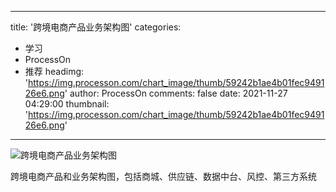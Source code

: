 
---
title: '跨境电商产品业务架构图'
categories: 
 - 学习
 - ProcessOn
 - 推荐
headimg: 'https://img.processon.com/chart_image/thumb/59242b1ae4b01fec949126e6.png'
author: ProcessOn
comments: false
date: 2021-11-27 04:29:00
thumbnail: 'https://img.processon.com/chart_image/thumb/59242b1ae4b01fec949126e6.png'
---

<div>   
<img class="thumb" alt="跨境电商产品业务架构图" src="https://img.processon.com/chart_image/thumb/59242b1ae4b01fec949126e6.png" referrerpolicy="no-referrer">
<p>跨境电商产品和业务架构图，包括商城、供应链、数据中台、风控、第三方系统</p>  
</div>
            